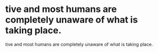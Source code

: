 # tive and most humans are completely unaware of what is taking place.

tive and most humans are completely unaware of what is taking place.
